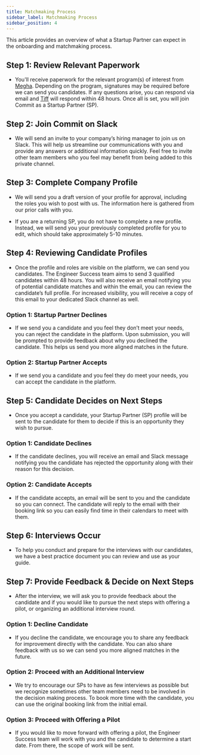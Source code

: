```yaml
---
title: Matchmaking Process
sidebar_label: Matchmaking Process
sidebar_position: 4
---
```


This article provides an overview of what a Startup Partner can expect in the onboarding and matchmaking process.

## Step 1: Review Relevant Paperwork
-   You'll receive paperwork for the relevant program(s) of interest from [Megha](https://docs.commit.dev/sps/about#engage-with-the-team-answering-your-questions). Depending on the program, signatures may be required before we can send you candidates. If any questions arise, you can respond via email and [Tiff](https://docs.commit.dev/sps/about#engage-with-the-team-answering-your-questions) will respond within 48 hours. Once all is set, you will join Commit as a Startup Partner (SP).
    
## Step 2: Join Commit on Slack

-   We will send an invite to your company’s hiring manager to join us on Slack. This will help us streamline our communications with you and provide any answers or additional information quickly. Feel free to invite other team members who you feel may benefit from being added to this private channel.
  
## Step 3: Complete Company Profile

-   We will send you a draft version of your profile for approval, including the roles you wish to post with us. The information here is gathered from our prior calls with you.
    
- If you are a returning SP, you do not have to complete a new profile. Instead, we will send you your previously completed profile for you to edit, which should take approximately 5-10 minutes.


## Step 4: Reviewing Candidate Profiles

-   Once the profile and roles are visible on the platform, we can send you candidates. The Engineer Success team aims to send 3 qualified candidates within 48 hours. You will also receive an email notifying you of potential candidate matches and within the email, you can review the candidate’s full profile. For increased visibility, you will receive a copy of this email to your dedicated Slack channel as well.
    

### Option 1: Startup Partner Declines

-   If we send you a candidate and you feel they don’t meet your needs, you can reject the candidate in the platform. Upon submission, you will be prompted to provide feedback about why you declined the candidate. This helps us send you more aligned matches in the future.
    
### Option 2: Startup Partner Accepts

-   If we send you a candidate and you feel they do meet your needs, you can accept the candidate in the platform.
    

## Step 5: Candidate Decides on Next Steps

-   Once you accept a candidate, your Startup Partner (SP) profile will be sent to the candidate for them to decide if this is an opportunity they wish to pursue.

### Option 1: Candidate Declines

-   If the candidate declines, you will receive an email and Slack message notifying you the candidate has rejected the opportunity along with their reason for this decision.
    
### Option 2: Candidate Accepts

-   If the candidate accepts, an email will be sent to you and the candidate so you can connect. The candidate will reply to the email with their booking link so you can easily find time in their calendars to meet with them.
    

## Step 6: Interviews Occur

  
-   To help you conduct and prepare for the interviews with our candidates, we have a best practice document you can review and use as your guide.
    

## Step 7: Provide Feedback & Decide on Next Steps

  

-   After the interview, we will ask you to provide feedback about the candidate and if you would like to pursue the next steps with offering a pilot, or organizing an additional interview round.
    

### Option 1: Decline Candidate

-   If you decline the candidate, we encourage you to share any feedback for improvement directly with the candidate. You can also share feedback with us so we can send you more aligned matches in the future.
    
### Option 2: Proceed with an Additional Interview

-   We try to encourage our SPs to have as few interviews as possible but we recognize sometimes other team members need to be involved in the decision making process. To book more time with the candidate, you can use the original booking link from the initial email.
    
### Option 3: Proceed with Offering a Pilot

-   If you would like to move forward with offering a pilot, the Engineer Success team will work with you and the candidate to determine a start date. From there, the scope of work will be sent.
    


